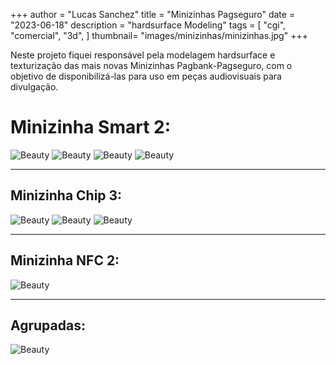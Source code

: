  +++
author = "Lucas Sanchez"
title = "Minizinhas Pagseguro"
date = "2023-06-18"
description = "hardsurface Modeling"
tags = [
    "cgi",
    "comercial",
    "3d",
]
thumbnail= "images/minizinhas/minizinhas.jpg"
+++

Neste projeto fiquei responsável pela modelagem hardsurface e texturização das mais novas Minizinhas Pagbank-Pagseguro, com o objetivo de disponibilizá-las para uso em peças audiovisuais para divulgação.


# Minizinha Smart 2:

![Beauty](/images/minizinhas/10.jpg)
![Beauty](/images/minizinhas/01.jpg)
![Beauty](/images/minizinhas/02.jpg)
![Beauty](/images/minizinhas/03.jpg)

---

## Minizinha Chip 3:

![Beauty](/images/minizinhas/05.jpg)
![Beauty](/images/minizinhas/06.jpg)
![Beauty](/images/minizinhas/07.jpg)

---

## Minizinha NFC 2:

![Beauty](/images/minizinhas/09.jpg)

---

## Agrupadas:

![Beauty](/images/minizinhas/11.png)


